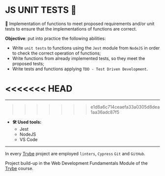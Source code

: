 # JS UNIT TESTS :nut_and_bolt:

:wrench: Implementation of functions to meet proposed requirements and/or unit tests to ensure that the implementations of functions are correct.

**Objective**: put into practice the following abilities:
* Write `unit tests` to functions using the `Jest` module from `NodeJS` in order to check the correct operation of functions;
* Write functions from already implemented tests, so they meet the proposed tests;
* Write tests and functions applying `TDD - Test Driven Development`.

<<<<<<< HEAD
=======
---
>>>>>>> e1d8a6c714ceaefa33a0305d8dea1aa36adc87f5
* **:hammer_and_wrench: Used tools:**
  * Jest
  * NodeJS
  * VS Code
---
In every [Trybe](https://www.betrybe.com/) project are employed `linters`, `Cypress` `Git` and `GitHub`.

Project build-up in the Web Development Fundamentals Module of the [Trybe](https://www.betrybe.com/) course.
